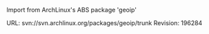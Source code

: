Import from ArchLinux's ABS package 'geoip'

URL: svn://svn.archlinux.org/packages/geoip/trunk
Revision: 196284
